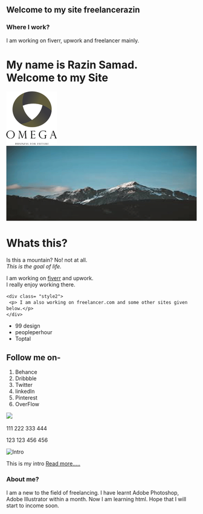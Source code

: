 ## Welcome to my site freelancerazin



### Where I work?

I am working on fiverr, upwork and freelancer mainly.
<html> 

<head>
<title>   FreealncerRazin.com </title>

<link rel="stylesheet" type="text/css" href="style.css">

</head>

<body> 


<h1 class="heading1">My name is Razin Samad.</br> Welcome to my Site</h1>

<div class="logo"> 
    <img src="logo.png" alt="Logo Image" />	  
</div>

 <div class="intro">
    <div class="intro_image ">
	   <img src="mountain1.png"/>
	</div>
       <div class="intro_text">
         <h1>Whats this?</h1>
		 <p>Is this a mountain? No! not at all.</br><i>This is the goal of life.</i></p>
       </div>
   
 </div> 
   
   <div class="stg">
   <p>
    I am working on <a href="">fiverr</a> and upwork.</br>I really enjoy working there.
   </p> 
   </div>



 

    <div class= "style2">
     <p> I am also working on freelancer.com and some other sites given below.</p>
    </div>
<div>
<ul>
<li>99 design  </li>
<li>peopleperhour</li>
<li>Toptal</li>
</ul>
</div> 

<!---  Heading2 --->
<div class="heading2">
<h2>Follow me on-</h2>
</div>
<div>
<ol>
<li> Behance</li>
<li>Dribbble</li>
<li>Twitter</li>
<li> linkedIn</li>
<li> Pinterest</li>
<li>OverFlow</li>
</ol>
</div>


</div>
   <div class="services">
     <div class="service1"> 
	       <img src="phone.png"/> 
		   <p> 111 222 333 444</p>
		   <p> 123 123 456 456</p>
	 </div>
     <div class="service2"></div>
	 <div class="service3"></div>
     <div class="service4"></div>
  </div >
</div>
	


<div class="intro">
  <img src=".png" alt="Intro" />
    <p class="intro1"> This is my intro <a href="https://www.w3schools.com/tags/tag_input.asp">Read more.....</a></p> 
	</p>
</div>

<div class="content-area">
</div>

<div class="ending">
</div>


<h3>About me?</h3>

<p>I am a new to the field of freelancing.
 I have learnt Adobe Photoshop, Adobe Illustrator within a month.
 Now I am learning html. Hope that I will start to income soon.
</p>


 </body>



</html>
